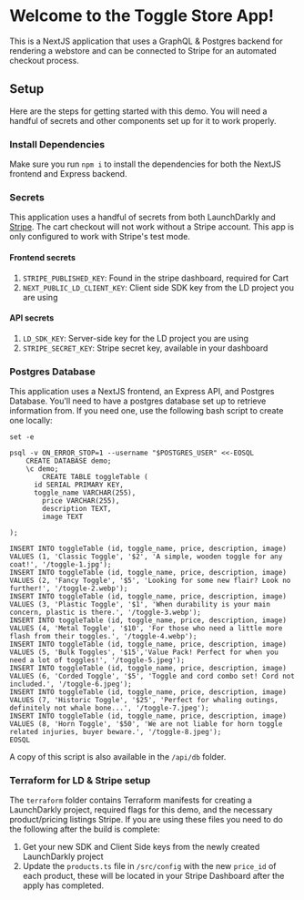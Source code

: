 # Welcome to the Toggle Store App!

This is a NextJS application that uses a GraphQL & Postgres backend for rendering a webstore and can be connected to Stripe for an automated checkout process.

## Setup

Here are the steps for getting started with this demo. You will need a handful of secrets and other components set up for it to work properly.

### Install Dependencies

Make sure you run `npm i` to install the dependencies for both the NextJS frontend and Express backend.

### Secrets

This application uses a handful of secrets from both LaunchDarkly and [Stripe](https://www.stripe.com). The cart checkout will not work without a Stripe account. This app is only configured to work with Stripe's test mode.

#### Frontend secrets

1. `STRIPE_PUBLISHED_KEY`: Found in the stripe dashboard, required for Cart
2. `NEXT_PUBLIC_LD_CLIENT_KEY`: Client side SDK key from the LD project you are using

#### API secrets

1. `LD_SDK_KEY`: Server-side key for the LD project you are using
2. `STRIPE_SECRET_KEY`: Stripe secret key, available in your dashboard

### Postgres Database

This application uses a NextJS frontend, an Express API, and Postgres Database. You'll need to have a postgres database set up to retrieve information from. If you need one, use the following bash script to create one locally:

```
set -e

psql -v ON_ERROR_STOP=1 --username "$POSTGRES_USER" <<-EOSQL
    CREATE DATABASE demo;
	\c demo;
		CREATE TABLE toggleTable (
  	  id SERIAL PRIMARY KEY,
	  toggle_name VARCHAR(255),
        price VARCHAR(255),
        description TEXT,
        image TEXT

);

INSERT INTO toggleTable (id, toggle_name, price, description, image) VALUES (1, 'Classic Toggle', '$2', 'A simple, wooden toggle for any coat!', '/toggle-1.jpg');
INSERT INTO toggleTable (id, toggle_name, price, description, image) VALUES (2, 'Fancy Toggle', '$5', 'Looking for some new flair? Look no further!', '/toggle-2.webp');
INSERT INTO toggleTable (id, toggle_name, price, description, image) VALUES (3, 'Plastic Toggle', '$1', 'When durability is your main concern, plastic is there.', '/toggle-3.webp');
INSERT INTO toggleTable (id, toggle_name, price, description, image) VALUES (4, 'Metal Toggle', '$10', 'For those who need a little more flash from their toggles.', '/toggle-4.webp');
INSERT INTO toggleTable (id, toggle_name, price, description, image) VALUES (5, 'Bulk Toggles', '$15','Value Pack! Perfect for when you need a lot of toggles!', '/toggle-5.jpeg');
INSERT INTO toggleTable (id, toggle_name, price, description, image) VALUES (6, 'Corded Toggle', '$5', 'Toggle and cord combo set! Cord not included.', '/toggle-6.jpeg');
INSERT INTO toggleTable (id, toggle_name, price, description, image) VALUES (7, 'Historic Toggle', '$25', 'Perfect for whaling outings, definitely not whale bone...', '/toggle-7.jpeg');
INSERT INTO toggleTable (id, toggle_name, price, description, image) VALUES (8, 'Horn Toggle', '$50', 'We are not liable for horn toggle related injuries, buyer beware.', '/toggle-8.jpeg');
EOSQL
```

A copy of this script is also available in the `/api/db` folder.

### Terraform for LD & Stripe setup

The `terraform` folder contains Terraform manifests for creating a LaunchDarkly project, required flags for this demo, and the necessary product/pricing listings Stripe. If you are using these files you need to do the following after the build is complete:

1. Get your new SDK and Client Side keys from the newly created LaunchDarkly project
2. Update the `products.ts` file in `/src/config` with the new `price_id` of each product, these will be located in your Stripe Dashboard after the apply has completed.
